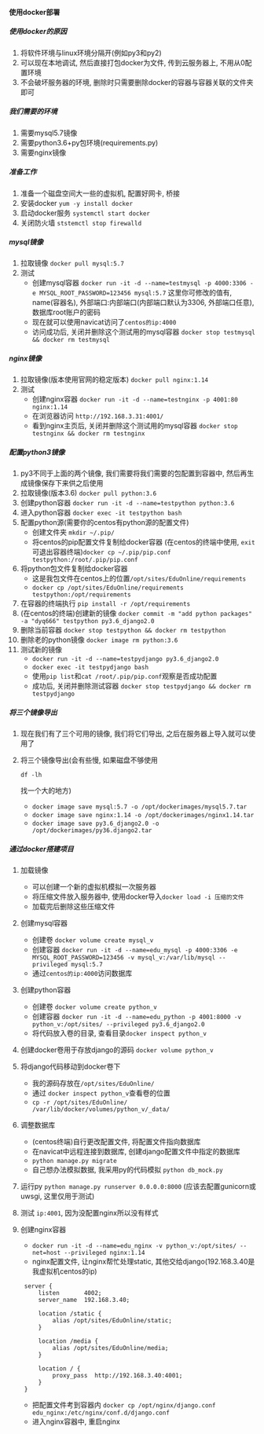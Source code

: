 #### 使用docker部署

##### 使用docker的原因

1. 将软件环境与linux环境分隔开(例如py3和py2)
2. 可以现在本地调试, 然后直接打包docker为文件, 传到云服务器上, 不用从0配置环境
3. 不会破坏服务器的环境, 删除时只需要删除docker的容器与容器关联的文件夹即可

##### 我们需要的环境

1. 需要mysql5.7镜像
2. 需要python3.6+py包环境(requirements.py)
3. 需要nginx镜像

##### 准备工作

1. 准备一个磁盘空间大一些的虚拟机, 配置好网卡, 桥接
2. 安装docker `yum -y install docker`
3. 启动docker服务 `systemctl start docker`
4. 关闭防火墙 `ststemctl stop firewalld`

##### mysql镜像

1. 拉取镜像 `docker pull mysql:5.7`
2. 测试
   - 创建mysql容器 `docker run -it -d --name=testmysql -p 4000:3306 -e MYSQL_ROOT_PASSWORD=123456 mysql:5.7` 这里你可修改的值有, name(容器名), 外部端口:内部端口(内部端口默认为3306, 外部端口任意), 数据库root账户的密码
   - 现在就可以使用navicat访问了`centos的ip:4000`
   - 访问成功后, 关闭并删除这个测试用的mysql容器 `docker stop testmysql && docker rm testmysql`

##### nginx镜像

1. 拉取镜像(版本使用官网的稳定版本) `docker pull nginx:1.14`
2. 测试
   - 创建nginx容器 `docker run -it -d --name=testnginx -p 4001:80 nginx:1.14`
   - 在浏览器访问 `http://192.168.3.31:4001/`
   - 看到nginx主页后, 关闭并删除这个测试用的mysql容器 `docker stop testnginx && docker rm testnginx`

##### 配置python3镜像

1. py3不同于上面的两个镜像, 我们需要将我们需要的包配置到容器中, 然后再生成镜像保存下来供之后使用
2. 拉取镜像(版本3.6) `docker pull python:3.6`
3. 创建python容器 `docker run -it -d --name=testpython python:3.6`
4. 进入python容器 `docker exec -it testpython bash`
5. 配置python源(需要你的centos有python源的配置文件)
   - 创建文件夹 `mkdir ~/.pip/`
   - 将centos的pip配置文件复制给docker容器 (在centos的终端中使用, `exit`可退出容器终端)`docker cp ~/.pip/pip.conf testpython:/root/.pip/pip.conf`
6. 将python包文件复制给docker容器
   - 这是我包文件在centos上的位置`/opt/sites/EduOnline/requirements`
   - `docker cp /opt/sites/EduOnline/requirements testpython:/opt/requirements`
7. 在容器的终端执行 `pip install -r /opt/requirements`
8. (在centos的终端)创建新的镜像 `docker commit -m "add python packages" -a "dyq666" testpython py3.6_django2.0`
9. 删除当前容器 `docker stop testpython && docker rm testpython`
10. 删除老的python镜像 `docker image rm python:3.6`
11. 测试新的镜像
    - `docker run -it -d --name=testpydjango py3.6_django2.0`
    - `docker exec -it testpydjango bash`
    - 使用`pip list`和`cat /root/.pip/pip.conf`观察是否成功配置
    - 成功后, 关闭并删除测试容器 `docker stop testpydjango && docker rm testpydjango`

##### 将三个镜像导出

1. 现在我们有了三个可用的镜像, 我们将它们导出, 之后在服务器上导入就可以使用了

2. 将三个镜像导出(会有些慢, 如果磁盘不够使用

   ```
   df -lh
   ```

   找一个大的地方)

   - `docker image save mysql:5.7 -o /opt/dockerimages/mysql5.7.tar`
   - `docker image save nginx:1.14 -o /opt/dockerimages/nginx1.14.tar`
   - `docker image save py3.6_django2.0 -o /opt/dockerimages/py36.django2.tar`

##### 通过docker搭建项目

1. 加载镜像

   - 可以创建一个新的虚拟机模拟一次服务器
   - 将压缩文件放入服务器中, 使用docker导入`docker load -i 压缩的文件`
   - 加载完后删除这些压缩文件

2. 创建mysql容器

   - 创建卷 `docker volume create mysql_v`
   - 创建容器 `docker run -it -d --name=edu_mysql -p 4000:3306 -e MYSQL_ROOT_PASSWORD=123456 -v mysql_v:/var/lib/mysql --privileged mysql:5.7`
   - 通过`centos的ip:4000`访问数据库

3. 创建python容器

   - 创建卷 `docker volume create python_v`
   - 创建容器 `docker run -it -d --name=edu_python -p 4001:8000 -v python_v:/opt/sites/ --privileged py3.6_django2.0`
   - 将代码放入卷的目录, 查看目录`docker inspect python_v`

4. 创建docker卷用于存放django的源码 `docker volume python_v`

5. 将django代码移动到docker卷下

   - 我的源码存放在`/opt/sites/EduOnline/`
   - 通过 `docker inspect python_v`查看卷的位置
   - `cp -r /opt/sites/EduOnline/ /var/lib/docker/volumes/python_v/_data/`

6. 调整数据库

   - (centos终端)自行更改配置文件, 将配置文件指向数据库
   - 在navicat中远程连接到数据库, 创建django配置文件中指定的数据库
   - `python manage.py migrate`
   - 自己想办法模拟数据, 我采用py的代码模拟 `python db_mock.py`

7. 运行py `python manage.py runserver 0.0.0.0:8000` (应该去配置gunicorn或uwsgi, 这里仅用于测试)

8. 测试 `ip:4001`, 因为没配置nginx所以没有样式

9. 创建nginx容器

   - `docker run -it -d --name=edu_nginx -v python_v:/opt/sites/ --net=host --privileged nginx:1.14`
   - nginx配置文件, 让nginx帮忙处理static, 其他交给django(192.168.3.40是我虚拟机centos的ip)

   ```
    server {
        listen       4002;
        server_name  192.168.3.40;

        location /static {
            alias /opt/sites/EduOnline/static;
        }

        location /media {
            alias /opt/sites/EduOnline/media;
        }

        location / {
            proxy_pass  http://192.168.3.40:4001;
        }
    }
   ```

   - 把配置文件考到容器内 `docker cp /opt/nginx/django.conf edu_nginx:/etc/nginx/conf.d/django.conf`
   - 进入nginx容器中, 重启nginx